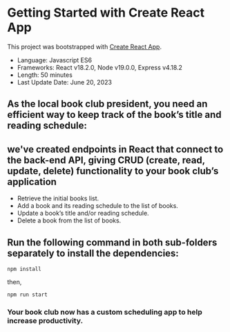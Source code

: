 # Getting Started with Create React App

This project was bootstrapped with [Create React App](https://github.com/facebook/create-react-app).

* Language: Javascript ES6
* Frameworks: React v18.2.0, Node v19.0.0, Express v4.18.2
* Length: 50 minutes
* Last Update Date: June 20, 2023


## As the local book club president, you need an efficient way to keep track of the book’s title and reading schedule:

## we've created endpoints in React that connect to the back-end API, giving CRUD (create, read, update, delete) functionality to your book club’s application

* Retrieve the initial books list.
* Add a book and its reading schedule to the list of books.
* Update a book’s title and/or reading schedule.
* Delete a book from the list of books.

## Run the following command in both sub-folders separately to install the dependencies:

```npm install```

then,

```npm run start```

### Your book club now has a custom scheduling app to help increase productivity.
